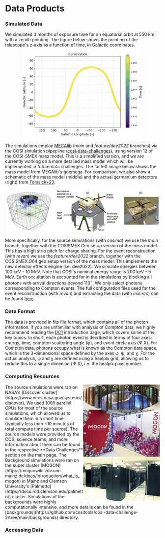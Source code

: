# Data Products

### Simulated Data

We simulated 3 months of exposure time for an equatorial orbit at 550 km with a zenith pointing. The figure below shows the pointing of the telescope's z-axis as a function of time, in Galactic coordinates. 

<p align="center">
<img width="400"  src="images/telescope_pointing.png">
</p>

The simulations employ [MEGAlib](https://github.com/zoglauer/megalib) (*main* and *feature/dee2022* branches) via the COSI simulation pipepline ([cosi-data-challenges](https://github.com/cositools/cosi-data-challenges)), using version 12 of the COSI-SMEX mass model. This is a simplified version, and we are currently working on a more detailed mass model which will be implemented in future data challenges. The far left image below shows the mass model from MEGAlib's goemega. For comparison, we also show a schematic of the mass model (middle) and the actual germanium detectors (right) from [Tomsick+23](https://ui.adsabs.harvard.edu/abs/2023arXiv230812362T/abstract).

<p align="center">
<img width="1000"  src="images/mass_model.png">
</p>

More specifically, for the source simulations (with *cosima*) we use the *main* branch, together with the COSISMEX.Geo.setup version of the mass model. This has a high strip pitch for charge sharing. For the event reconstruction (with *revan*) we use the *feature/dee2022* branch, together with the COSISMEX.O64.geo.setup version of the mass model. This implements the new detector effects engine (i.e. dee2022). We simulate energies between 100 keV - 10 MeV. Note that COSI's nominal energy range is 200 keV - 5 MeV. Earth occultation is accounted for in the simulations by blocking all photons with arrival directions beyond $113^\circ$. We only select photons corresponding to Compton events. The full configuration files used for the event reconstruction (with *revan*) and extracting the data (with *mimrec*) can be found [here](https://github.com/cositools/cosi-data-challenges/tree/main/cosi_dc/Input_Files/Configuration_Files/Data_Challenges/Data_Challenge_2/DC2).

### Data Format
The data is provided in fits file format, which contains all of the photon information. If you are unfamiliar with analysis of Compton data, we highly recommend reading the [DC1](https://github.com/cositools/cosi-data-challenge-1) introduction page, which covers some of the key topics. In short, each photon event is decribed in terms of four axes: energy, time, compton scattering angle (&phi;), and event circle axis (&Psi; &Chi;). For Compton data, photons occupy what is known as the Compton data space, which is the 3-dimensional space defined by the axes &phi;, &psi;, and &chi;. For the actual analysis, &psi; and &chi; are defined using a healpix grid, allowing us to reduce this to a single dimenion (&Psi; &Chi;), i.e. the healpix pixel number.  

### Computing Resources 
<img  align="right" width="250"  src="images/clusters.png">
The source simulations were ran on NASA's [Discover cluster](https://www.nccs.nasa.gov/systems/discover). We used 1000 parallel CPUs for most of the source simulations, which allowed us to simulate them in a short time (typically less than ~10 minutes of total compute time per source). The source models were provided by the COSI science teams, and more information about them can be found in the respective **Data Challenges** section on the main page. The Background simulations were ran on the super cluster [MOGON](https://mogonwiki.zdv.uni-mainz.de/docs/introduction/what_is_mogon) in Mainz and Clemson University's [Palmetto](https://docs.rcd.clemson.edu/palmetto/) cluster. Simulations of the backgrounds were highly computationally intensive, and more details can be found in the [backgrounds](https://github.com/cositools/cosi-data-challenge-2/tree/main/backgrounds) directory.

### Accessing Data
